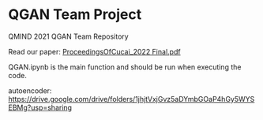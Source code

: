# QGAN Team Project
QMIND 2021 QGAN Team Repository

Read our paper: 
[ProceedingsOfCucai_2022 Final.pdf](https://github.com/hillspen/qgan/files/9666964/ProceedingsOfCucai_2022.Final.pdf)


QGAN.ipynb is the main function and should be run when executing the code.

autoencoder: https://drive.google.com/drive/folders/1jhjtVxjGvz5aDYmbGOaP4hGy5WYSEBMg?usp=sharing
